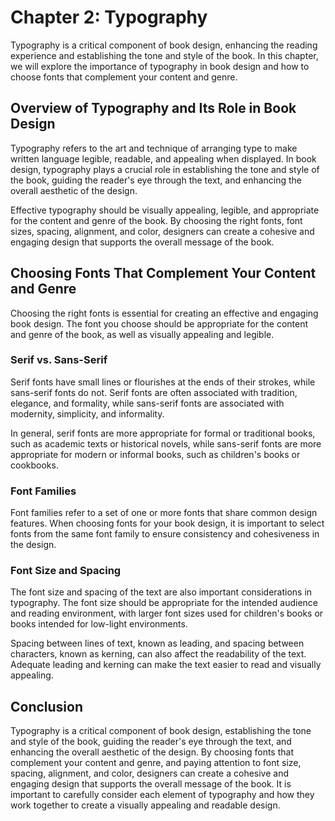 Chapter 2: Typography
=====================

Typography is a critical component of book design, enhancing the reading experience and establishing the tone and style of the book. In this chapter, we will explore the importance of typography in book design and how to choose fonts that complement your content and genre.

Overview of Typography and Its Role in Book Design
--------------------------------------------------

Typography refers to the art and technique of arranging type to make written language legible, readable, and appealing when displayed. In book design, typography plays a crucial role in establishing the tone and style of the book, guiding the reader's eye through the text, and enhancing the overall aesthetic of the design.

Effective typography should be visually appealing, legible, and appropriate for the content and genre of the book. By choosing the right fonts, font sizes, spacing, alignment, and color, designers can create a cohesive and engaging design that supports the overall message of the book.

Choosing Fonts That Complement Your Content and Genre
-----------------------------------------------------

Choosing the right fonts is essential for creating an effective and engaging book design. The font you choose should be appropriate for the content and genre of the book, as well as visually appealing and legible.

### Serif vs. Sans-Serif

Serif fonts have small lines or flourishes at the ends of their strokes, while sans-serif fonts do not. Serif fonts are often associated with tradition, elegance, and formality, while sans-serif fonts are associated with modernity, simplicity, and informality.

In general, serif fonts are more appropriate for formal or traditional books, such as academic texts or historical novels, while sans-serif fonts are more appropriate for modern or informal books, such as children's books or cookbooks.

### Font Families

Font families refer to a set of one or more fonts that share common design features. When choosing fonts for your book design, it is important to select fonts from the same font family to ensure consistency and cohesiveness in the design.

### Font Size and Spacing

The font size and spacing of the text are also important considerations in typography. The font size should be appropriate for the intended audience and reading environment, with larger font sizes used for children's books or books intended for low-light environments.

Spacing between lines of text, known as leading, and spacing between characters, known as kerning, can also affect the readability of the text. Adequate leading and kerning can make the text easier to read and visually appealing.

Conclusion
----------

Typography is a critical component of book design, establishing the tone and style of the book, guiding the reader's eye through the text, and enhancing the overall aesthetic of the design. By choosing fonts that complement your content and genre, and paying attention to font size, spacing, alignment, and color, designers can create a cohesive and engaging design that supports the overall message of the book. It is important to carefully consider each element of typography and how they work together to create a visually appealing and readable design.

